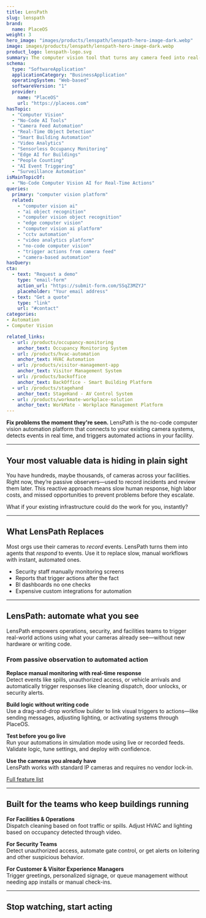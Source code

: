 ```yaml
---
title: LensPath
slug: lenspath
brand:
  name: PlaceOS
weight: 3
hero_image: "images/products/lenspath/lenspath-hero-image-dark.webp"
image: images/products/lenspath/lenspath-hero-image-dark.webp
product_logo: lenspath-logo.svg
summary: The computer vision tool that turns any camera feed into real-time actions – with no-code deployments
schema:
  type: "SoftwareApplication"
  applicationCategory: "BusinessApplication"
  operatingSystem: "Web-based"
  softwareVersion: "1"
  provider:
    name: "PlaceOS"
    url: "https://placeos.com"
hasTopic:
  - "Computer Vision"
  - "No-Code AI Tools"
  - "Camera Feed Automation"
  - "Real-Time Object Detection"
  - "Smart Building Automation"
  - "Video Analytics"
  - "Sensorless Occupancy Monitoring"
  - "Edge AI for Buildings"
  - "People Counting"
  - "AI Event Triggering"
  - "Surveillance Automation"
isMainTopicOf:
  - "No-Code Computer Vision AI for Real-Time Actions"
queries:
  primary: "computer vision platform"
  related:
    - "computer vision ai"
    - "ai object recognition"
    - "computer vision object recognition"
    - "edge computer vision"
    - "computer vision ai platform"
    - "cctv automation"
    - "video analytics platform"
    - "no-code computer vision"
    - "trigger actions from camera feed"
    - "camera-based automation"
hasQuery:
cta:
  - text: "Request a demo"
    type: "email-form"  
    action_url: "https://submit-form.com/SSqZ3MZYJ"  
    placeholder: "Your email address"
  - text: "Get a quote"
    type: "link"
    url: "#contact" 
categories:
- Automation
- Computer Vision

related_links:
  - url: /products/occupancy-monitoring
    anchor_text: Occupancy Monitoring System
  - url: /products/hvac-automation
    anchor_text: HVAC Automation
  - url: /products/visitor-management-app
    anchor_text: Visitor Management System
  - url: /products/backoffice
    anchor_text: BackOffice - Smart Building Platform
  - url: /products/stagehand
    anchor_text: StageHand - AV Control System
  - url: /products/workmate-workplace-solution
    anchor_text: WorkMate - Workplace Management Platform
---
```


**Fix problems the moment they're seen.** LensPath is the no-code computer vision automation platform that connects to your existing camera systems, detects events in real time, and triggers automated actions in your facility.

---

## Your most valuable data is hiding in plain sight

You have hundreds, maybe thousands, of cameras across your facilities. Right now, they’re passive observers—used to record incidents and review them later. This reactive approach means slow human response, high labor costs, and missed opportunities to prevent problems before they escalate.

What if your existing infrastructure could do the work for you, instantly?

---

## What LensPath Replaces

Most orgs use their cameras to *record* events. LensPath turns them into agents that *respond* to events. Use it to replace slow, manual workflows with instant, automated ones.

* Security staff manually monitoring screens
* Reports that trigger actions after the fact
* BI dashboards no one checks
* Expensive custom integrations for automation

---
## LensPath: automate what you see

LensPath empowers operations, security, and facilities teams to trigger real-world actions using what your cameras already see—without new hardware or writing code.

### From passive observation to automated action

**Replace manual monitoring with real-time response**  
Detect events like spills, unauthorized access, or vehicle arrivals and automatically trigger responses like cleaning dispatch, door unlocks, or security alerts.

**Build logic without writing code**  
Use a drag-and-drop workflow builder to link visual triggers to actions—like sending messages, adjusting lighting, or activating systems through PlaceOS.

**Test before you go live**  
Run your automations in simulation mode using live or recorded feeds. Validate logic, tune settings, and deploy with confidence.

**Use the cameras you already have**  
LensPath works with standard IP cameras and requires no vendor lock-in.

[Full feature list](#features)

---
## Built for the teams who keep buildings running

**For Facilities & Operations**  
Dispatch cleaning based on foot traffic or spills. Adjust HVAC and lighting based on occupancy detected through video.

**For Security Teams**  
Detect unauthorized access, automate gate control, or get alerts on loitering and other suspicious behavior.

**For Customer & Visitor Experience Managers**  
Trigger greetings, personalized signage, or queue management without needing app installs or manual check-ins.

---
## Stop watching, start acting
